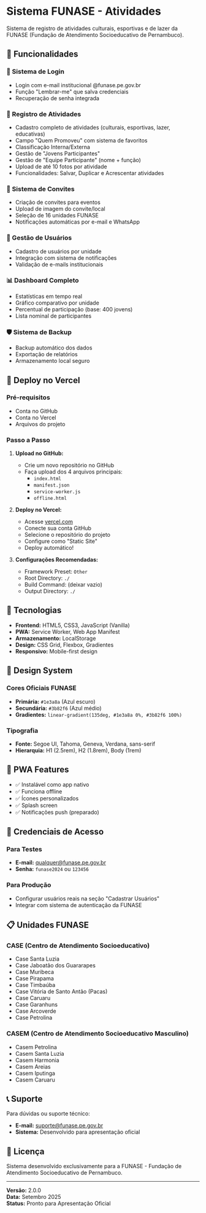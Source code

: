 # Sistema FUNASE - Atividades

Sistema de registro de atividades culturais, esportivas e de lazer da FUNASE (Fundação de Atendimento Socioeducativo de Pernambuco).

## 🎯 Funcionalidades

### 🔐 Sistema de Login
- Login com e-mail institucional @funase.pe.gov.br
- Função "Lembrar-me" que salva credenciais
- Recuperação de senha integrada

### 📝 Registro de Atividades
- Cadastro completo de atividades (culturais, esportivas, lazer, educativas)
- Campo "Quem Promoveu" com sistema de favoritos
- Classificação Interna/Externa
- Gestão de "Jovens Participantes"
- Gestão de "Equipe Participante" (nome + função)
- Upload de até 10 fotos por atividade
- Funcionalidades: Salvar, Duplicar e Acrescentar atividades

### 🎫 Sistema de Convites
- Criação de convites para eventos
- Upload de imagem do convite/local
- Seleção de 16 unidades FUNASE
- Notificações automáticas por e-mail e WhatsApp

### 👥 Gestão de Usuários
- Cadastro de usuários por unidade
- Integração com sistema de notificações
- Validação de e-mails institucionais

### 📊 Dashboard Completo
- Estatísticas em tempo real
- Gráfico comparativo por unidade
- Percentual de participação (base: 400 jovens)
- Lista nominal de participantes

### 🛡️ Sistema de Backup
- Backup automático dos dados
- Exportação de relatórios
- Armazenamento local seguro

## 🚀 Deploy no Vercel

### Pré-requisitos
- Conta no GitHub
- Conta no Vercel
- Arquivos do projeto

### Passo a Passo

1. **Upload no GitHub:**
   - Crie um novo repositório no GitHub
   - Faça upload dos 4 arquivos principais:
     - `index.html`
     - `manifest.json`
     - `service-worker.js`
     - `offline.html`

2. **Deploy no Vercel:**
   - Acesse [vercel.com](https://vercel.com)
   - Conecte sua conta GitHub
   - Selecione o repositório do projeto
   - Configure como "Static Site"
   - Deploy automático!

3. **Configurações Recomendadas:**
   - Framework Preset: `Other`
   - Root Directory: `./`
   - Build Command: (deixar vazio)
   - Output Directory: `./`

## 🔧 Tecnologias

- **Frontend:** HTML5, CSS3, JavaScript (Vanilla)
- **PWA:** Service Worker, Web App Manifest
- **Armazenamento:** LocalStorage
- **Design:** CSS Grid, Flexbox, Gradientes
- **Responsivo:** Mobile-first design

## 🎨 Design System

### Cores Oficiais FUNASE
- **Primária:** `#1e3a8a` (Azul escuro)
- **Secundária:** `#3b82f6` (Azul médio)
- **Gradientes:** `linear-gradient(135deg, #1e3a8a 0%, #3b82f6 100%)`

### Tipografia
- **Fonte:** Segoe UI, Tahoma, Geneva, Verdana, sans-serif
- **Hierarquia:** H1 (2.5rem), H2 (1.8rem), Body (1rem)

## 📱 PWA Features

- ✅ Instalável como app nativo
- ✅ Funciona offline
- ✅ Ícones personalizados
- ✅ Splash screen
- ✅ Notificações push (preparado)

## 🔐 Credenciais de Acesso

### Para Testes
- **E-mail:** qualquer@funase.pe.gov.br
- **Senha:** `funase2024` ou `123456`

### Para Produção
- Configurar usuários reais na seção "Cadastrar Usuários"
- Integrar com sistema de autenticação da FUNASE

## 📋 Unidades FUNASE

### CASE (Centro de Atendimento Socioeducativo)
- Case Santa Luzia
- Case Jaboatão dos Guararapes
- Case Muribeca
- Case Pirapama
- Case Timbaúba
- Case Vitória de Santo Antão (Pacas)
- Case Caruaru
- Case Garanhuns
- Case Arcoverde
- Case Petrolina

### CASEM (Centro de Atendimento Socioeducativo Masculino)
- Casem Petrolina
- Casem Santa Luzia
- Casem Harmonia
- Casem Areias
- Casem Iputinga
- Casem Caruaru

## 📞 Suporte

Para dúvidas ou suporte técnico:
- **E-mail:** suporte@funase.pe.gov.br
- **Sistema:** Desenvolvido para apresentação oficial

## 📄 Licença

Sistema desenvolvido exclusivamente para a FUNASE - Fundação de Atendimento Socioeducativo de Pernambuco.

---

**Versão:** 2.0.0  
**Data:** Setembro 2025  
**Status:** Pronto para Apresentação Oficial

